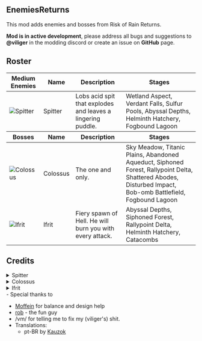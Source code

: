 ## EnemiesReturns

This mod adds enemies and bosses from Risk of Rain Returns.

**Mod is in active development**, please address all bugs and suggestions to **@viliger** in the modding discord or create an issue on **GitHub** page.

## Roster

<table>
	<thead>
		<tr>
			<th>Medium Enemies</th>
			<th>Name</th>
			<th>Description</th>
			<th>Stages</th>
		</tr>
	</thead>
	<tr>
		<td><img src="https://raw.githubusercontent.com/viliger2/RoR2_EnemiesReturns/main/EnemiesReturnsUnity/Assets/Enemies/Spitter/texSpitterIcon.png" alt="Spitter"></td>
		<td>Spitter</td>
		<td>Lobs acid spit that  explodes and leaves a lingering puddle.</td>
		<td>Wetland Aspect, Verdant Falls, Sulfur Pools, Abyssal Depths, Helminth Hatchery, Fogbound Lagoon </td>
	</tr>
	<thead>
		<tr>
			<th>Bosses</th>
			<th>Name</th>
			<th>Description</th>
			<th>Stages</th>
		</tr>
	</thead>
	<tr>
		<td><img src="https://raw.githubusercontent.com/viliger2/RoR2_EnemiesReturns/main/EnemiesReturnsUnity/Assets/Enemies/Colossus/texColossusIcon.png" alt="Colossus"></td>
		<td>Colossus</td>
		<td>The one and only.</td>
		<td>Sky Meadow, Titanic Plains, Abandoned Aqueduct, Siphoned Forest, Rallypoint Delta, Shattered Abodes, Disturbed Impact, Bob-omb Battlefield, Fogbound Lagoon</td>
	</tr>
	<tr>
		<td><img src="https://raw.githubusercontent.com/viliger2/RoR2_EnemiesReturns/refs/heads/main/EnemiesReturnsUnity/Assets/Enemies/Ifrit/texIconIfritBody.png" alt="Ifrit"></td>
		<td>Ifrit</td>
		<td>Fiery spawn of Hell. He will burn you with every attack.</td>
		<td>Abyssal Depths, Siphoned Forest, Rallypoint Delta, Helminth Hatchery, Catacombs</td>
	</tr>	
</table>

## Credits
<details>
<summary>Spitter</summary>

* Model by Jinazler
* Rigging and animation by Sentinel 
* Code by [viliger](https://thunderstore.io/package/viliger/)
* Additional animations and sounds by [rob](https://thunderstore.io/package/rob_gaming/)
* Majority of sounds come from RoR and RoRR
</details>

<details>
<summary>Colossus</summary>

* Model by Jinazler
* Rigging and animation by Sentinel 
* Code by [viliger](https://thunderstore.io/package/viliger/)
* Help with AI pathfinding by [DestroyedClone](https://thunderstore.io/package/DestroyedClone/)
* Additional sound design by [rob](https://thunderstore.io/package/rob_gaming/)
* Item pick model and texturing by [FORCED_REASSEMBLY](https://thunderstore.io/package/Forced_Reassembly/)
* Majority of sounds come from RoR, RoRR and WoW
* Laser charge sound - https://pixabay.com/sound-effects/charged-laser-7125/
* Woosh sound - https://pixabay.com/sound-effects/long-whoosh-194554/
</details>
<details>
<summary>Ifrit</summary>

* Model by Jinazler
* Rigging and animation by Sentinel 
* Code by [viliger](https://thunderstore.io/package/viliger/)
* Item pickup model and texture, pillar model, texture and animations by [FORCED_REASSEMBLY](https://thunderstore.io/package/Forced_Reassembly/)
* Majority of sounds come from RoR, RoRR and WoW
* Super natural explosion - https://pixabay.com/sound-effects/supernatural-explosion-104295/
* Monster breathing - https://pixabay.com/sound-effects/animal-breathing-monster-78392/
* hit sound(video game type) - https://pixabay.com/sound-effects/hit-soundvideo-game-type-230510/
</details>
- Special thanks to 

* [Moffein](https://thunderstore.io/package/Moffein/) for balance and design help
* [rob](https://thunderstore.io/package/rob_gaming/) - the fun guy
* /vm/ for telling me to fix my (viliger's) shit.
* Translations:
	* pt-BR by [Kauzok](https://github.com/Kauzok)
